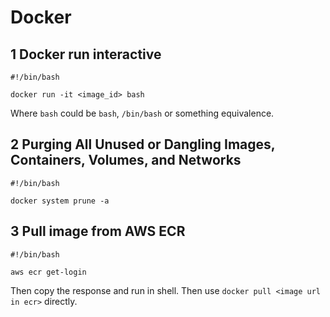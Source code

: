 # Docker
## 1 Docker run interactive
```shell script
#!/bin/bash

docker run -it <image_id> bash
```
Where `bash` could be `bash`, `/bin/bash` or something equivalence.

## 2 Purging All Unused or Dangling Images, Containers, Volumes, and Networks
```shell script
#!/bin/bash

docker system prune -a
```

## 3 Pull image from AWS ECR
```shell script
#!/bin/bash

aws ecr get-login
```
Then copy the response and run in shell. Then use `docker pull <image url in ecr>` directly.